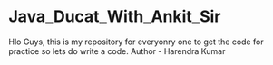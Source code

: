 # Java_Ducat_With_Ankit_Sir


Hlo Guys, this is my repository for everyonry one to get the code for practice so lets do write a code.
Author - Harendra Kumar
